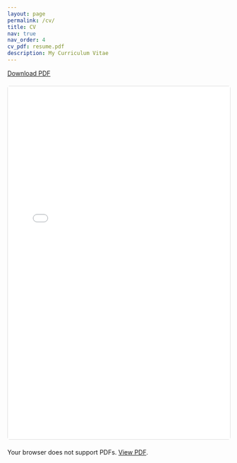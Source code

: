 ```yaml
---
layout: page
permalink: /cv/
title: CV
nav: true
nav_order: 4
cv_pdf: resume.pdf
description: My Curriculum Vitae
---
```


<!-- PDF Download Button -->
<div class="text-center mb-4">
  <a href="{{ 'assets/pdf/resume.pdf' | relative_url }}" 
     target="_blank" 
     class="btn btn-primary">
    <i class="fas fa-download"></i> Download PDF
  </a>
</div>

<!-- Embedded PDF Resume -->
<div class="pdf-container" style="width: 100%; height: 800px; margin: 20px 0; border: 1px solid #ddd; border-radius: 5px;">
  <iframe src="{{ '/assets/pdf/resume.pdf' | relative_url }}" 
          width="100%" 
          height="100%" 
          style="border: none;"
          type="application/pdf">
    <p>Your browser does not support inline PDFs. 
       <a href="{{ '/assets/pdf/resume.pdf' | relative_url }}" target="_blank">View PDF in new tab</a> or 
       <a href="{{ '/assets/pdf/resume.pdf' | relative_url }}" download>download the PDF</a>.
    </p>
  </iframe>
</div>

<!-- Alternative: Object embed for better browser support -->
<noscript>
  <object data="{{ '/assets/pdf/resume.pdf' | relative_url }}" 
          type="application/pdf" 
          width="100%" 
          height="800px">
    <p>Your browser does not support PDFs. 
       <a href="{{ '/assets/pdf/resume.pdf' | relative_url }}" target="_blank">View PDF</a>.
    </p>
  </object>
</noscript>
